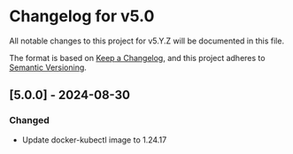 # Changelog for v5.0

All notable changes to this project for v5.Y.Z will be documented in this file.

The format is based on [Keep a Changelog](https://keepachangelog.com/en/1.0.0/),
and this project adheres to [Semantic Versioning](https://semver.org/spec/v2.0.0.html).

## [5.0.0] - 2024-08-30

### Changed

- Update docker-kubectl image to 1.24.17
